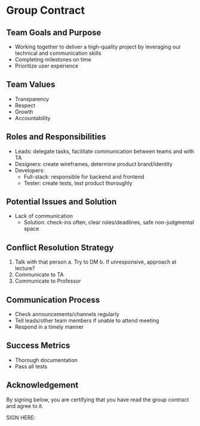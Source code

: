 # Group Contract

## Team Goals and Purpose
- Working together to deliver a high-quality project by leveraging our technical and communication skills
- Completing milestones on time
- Prioritize user experience

## Team Values
- Transparency 
- Respect
- Growth 
- Accountability

## Roles and Responsibilities
- Leads: delegate tasks, facilitate communication between teams and with TA
- Designers: create wireframes, determine product brand/identity
- Developers:
  - Full-stack: responsible for backend and frontend
  - Tester: create tests, test product thoroughly

## Potential Issues and Solution
- Lack of communication
  - Solution: check-ins often, clear roles/deadlines, safe non-judgmental space

## Conflict Resolution Strategy
1. Talk with that person
    a. Try to DM
    b. If unresponsive, approach at lecture?
2. Communicate to TA
3. Communicate to Professor

## Communication Process
- Check announcements/channels regularly
- Tell leads/other team members if unable to attend meeting
- Respond in a timely manner

## Success Metrics
- Thorough documentation
- Pass all tests

## Acknowledgement
By signing below, you are certifying that you have read the group contract and agree to it.

SIGN HERE: 
